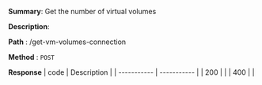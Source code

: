 **Summary**: Get the number of virtual volumes

**Description**:

**Path** : /get-vm-volumes-connection

**Method** : `POST`

**Response**
| code      | Description |
| ----------- | ----------- |
|  200   |       |
|  400   |       |

